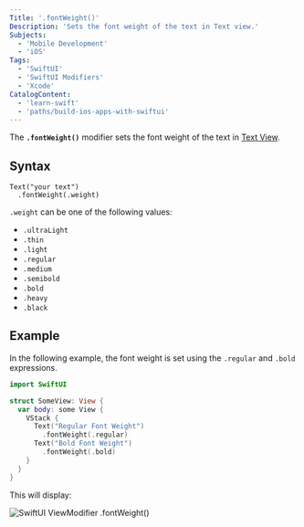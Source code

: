```yaml
---
Title: '.fontWeight()'
Description: 'Sets the font weight of the text in Text view.'
Subjects:
  - 'Mobile Development'
  - 'iOS'
Tags:
  - 'SwiftUI'
  - 'SwiftUI Modifiers'
  - 'Xcode'
CatalogContent:
  - 'learn-swift'
  - 'paths/build-ios-apps-with-swiftui'
---
```


The **`.fontWeight()`** modifier sets the font weight of the text in [Text View](https://www.codecademy.com/resources/docs/swiftui/views/text).

## Syntax

```pseudo
Text("your text")
  .fontWeight(.weight)
```

`.weight` can be one of the following values:

- `.ultraLight`
- `.thin`
- `.light`
- `.regular`
- `.medium`
- `.semibold`
- `.bold`
- `.heavy`
- `.black`

## Example

In the following example, the font weight is set using the `.regular` and `.bold` expressions.

```swift
import SwiftUI

struct SomeView: View {
  var body: some View {
    VStack {
      Text("Regular Font Weight")
        .fontWeight(.regular)
      Text("Bold Font Weight")
        .fontWeight(.bold)
    }
  }
}
```

This will display:

![SwiftUI ViewModifier .fontWeight()](https://raw.githubusercontent.com/Codecademy/docs/main/media/swiftui-fontWeight-example.png)
